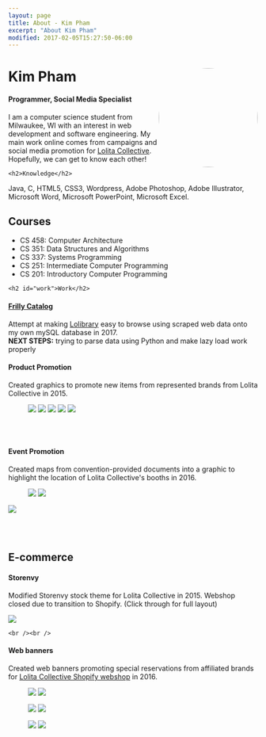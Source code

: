 ```yaml
---
layout: page
title: About - Kim Pham
excerpt: "About Kim Pham"
modified: 2017-02-05T15:27:50-06:00
---
```


<div class="container" id="top">
	<img src="{{site.url}}/images/web-profilepic.jpg" width="200px" style="float: right; border-radius: 50%;"/>
  <h1>Kim Pham</h1>
  <h4>Programmer, Social Media Specialist</h4>
  <p>I am a computer science student from Milwaukee, WI with an interest in web development and software engineering. My main work online comes from campaigns and social media promotion for <a href="http://lolitacollective.com">Lolita Collective</a>. Hopefully, we can get to know each other!
  </p>

	<h2>Knowledge</h2>
  <p>Java, C, HTML5, CSS3, Wordpress, Adobe Photoshop, Adobe Illustrator, Microsoft Word, Microsoft PowerPoint, Microsoft Excel.
  </p>
	<h2>Courses</h2>
  <ul>
    <li>CS 458: Computer Architecture</li>
    <li>CS 351: Data Structures and Algorithms</li>
  	<li>CS 337: Systems Programming</li>
  	<li>CS 251: Intermediate Computer Programming</li>
  	<li>CS 201: Introductory Computer Programming</li>
  </ul>

	<h2 id="work">Work</h2>
  <h4><a href="http://frillycatalog.tsundokulife.com/">Frilly Catalog</a></h4>
  <p>Attempt at making <a href="http://lolibrary.org">Lolibrary</a> easy to browse using scraped web data onto my own mySQL database in 2017. <br>
  <b>NEXT STEPS:</b> trying to parse data using Python and make lazy load work properly</p>

  <h4>Product Promotion</h4>
  <p>Created graphics to promote new items from represented brands from Lolita Collective in 2015. 
  </p>
  <figure class="half">
    <img src="{{site.url}}/images/2015-02-20.jpg" />
    <img src="{{site.url}}/images/2015-02-27.jpg" />
    <img src="{{site.url}}/images/lc-blackfriday-grimoire2015.jpg" />
    <img src="{{site.url}}/images/lc-smallbusinesssat2015.jpg" />
    <img src="{{site.url}}/images/lockshop-lolitacollective.jpg" />
  </figure>

  <br /><br />
  <h4>Event Promotion</h4>
  <p>Created maps from convention-provided documents into a graphic to highlight the location of Lolita Collective's booths in 2016.
  </p>
  <figure class="half">
    <img src="{{site.url}}/images/animematsuri-map.jpg" />
    <img src="{{site.url}}/images/Tekko-map-2016.png" />
  </figure>
  <img src="{{site.url}}/images/RC-Marketplace-Map-Final.png" />

  <br /><br />
	<h2 id="ecommerce">E-commerce</h2>
  <h4>Storenvy</h4>
  <p>Modified Storenvy stock theme for Lolita Collective in 2015. Webshop closed due to transition to Shopify. (Click through for full layout)</p>
  <a href="lolitacollective-storenvy.png"><img src="{{site.url}}/images/lolitacollective-storenvy-preview.png" /></a>


	<br /><br />
  <h4>Web banners</h4>
  <p>Created web banners promoting special reservations from affiliated brands for <a href="http://store.lolitacollective.com">Lolita Collective Shopify webshop</a> in 2016.</p>
  
  <!-- photos -->
  <figure class="half">
    <img class="first" src="banner1.jpg" />
    <img src="{{site.url}}/images/banner2.jpg" />
  </figure>
  <figure class="half">
    <img src="{{site.url}}/images/banner3.jpg" />
    <img src="{{site.url}}/images/mossbadger-allthemwitches-banner.jpg" />
  </figure>
  <figure class="half">
    <img src="{{site.url}}/images/banner1.jpg" />
    <img src="{{site.url}}/images/banner2.jpg" />
  </figure>
</div>
